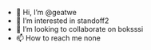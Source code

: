 - 👋 Hi, I’m @geatwe
- 👀 I’m interested in standoff2
- 💞️ I’m looking to collaborate on boksssi
- 📫 How to reach me none

<!---
geatwe/geatwe is a ✨ special ✨ repository because its `README.md` (this file) appears on your GitHub profile.
You can click the Preview link to take a look at your changes.
--->
